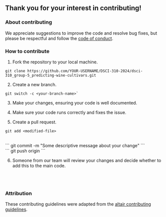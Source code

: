## Thank you for your interest in contributing!

### About contributing
We appreciate suggestions to improve the code and resolve bug fixes, but please be respectful and follow the [code of conduct](CODE_OF_CONDUCT.md).

### How to contribute
1. Fork the repository to your local machine.

```
git clone https://github.com/YOUR-USERNAME/DSCI-310-2024/dsci-310_group-5_predicting-wine-cultivars.git
```

2. Create a new branch.

```
git switch -c <your-branch-name>`
```

3. Make your changes, ensuring your code is well documented. 

4. Make sure your code runs correctly and fixes the issue.

5. Create a pull request. 

```
git add <modified-file>
``` 
<br>
```
git commit -m "Some descriptive message about your change"
``` 
<br>
```
git push origin <your-branch-name>
```

<br>

6. Someone from our team will review your changes and decide whether to add this to the main code.

<br><br>

### Attribution
These contributing guidelines were adapted from the [altair contributing guidelines](https://github.com/altair-viz/altair/blob/5d9c0a9c4d69b9fbb1b30e91b85939750a464564/CONTRIBUTING.md).

